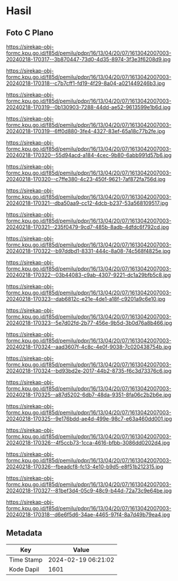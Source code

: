 # Hasil

## Foto C Plano

https://sirekap-obj-formc.kpu.go.id/f85d/pemilu/pdpr/16/13/04/20/07/1613042007003-20240218-170317--3b870447-73d0-4d35-8974-3f3e3f6208d9.jpg

https://sirekap-obj-formc.kpu.go.id/f85d/pemilu/pdpr/16/13/04/20/07/1613042007003-20240218-170318--c7b7cff1-fd19-4f29-8a04-a021449246b3.jpg

https://sirekap-obj-formc.kpu.go.id/f85d/pemilu/pdpr/16/13/04/20/07/1613042007003-20240218-170319--0b130903-7288-44dd-ae52-9613599e1b6d.jpg

https://sirekap-obj-formc.kpu.go.id/f85d/pemilu/pdpr/16/13/04/20/07/1613042007003-20240218-170319--6ff0d880-3fe4-4327-83ef-65a18c77b2fe.jpg

https://sirekap-obj-formc.kpu.go.id/f85d/pemilu/pdpr/16/13/04/20/07/1613042007003-20240218-170320--55d94acd-a184-4cec-9b80-6abb991d57b6.jpg

https://sirekap-obj-formc.kpu.go.id/f85d/pemilu/pdpr/16/13/04/20/07/1613042007003-20240218-170320--c7ffe380-4c23-450f-9621-7af872fa756d.jpg

https://sirekap-obj-formc.kpu.go.id/f85d/pemilu/pdpr/16/13/04/20/07/1613042007003-20240218-170321--dba50aa9-cc12-4dcb-b237-53a568109517.jpg

https://sirekap-obj-formc.kpu.go.id/f85d/pemilu/pdpr/16/13/04/20/07/1613042007003-20240218-170321--235f0479-9cd7-485b-8adb-4dfdc6f792cd.jpg

https://sirekap-obj-formc.kpu.go.id/f85d/pemilu/pdpr/16/13/04/20/07/1613042007003-20240218-170322--b97ddbd1-8331-444c-8a08-74c568f4825e.jpg

https://sirekap-obj-formc.kpu.go.id/f85d/pemilu/pdpr/16/13/04/20/07/1613042007003-20240218-170322--03b44083-c9ab-4307-9221-dc1a29bfb5c8.jpg

https://sirekap-obj-formc.kpu.go.id/f85d/pemilu/pdpr/16/13/04/20/07/1613042007003-20240218-170323--dab6812c-e21e-4de1-a18f-c9201a9c6e10.jpg

https://sirekap-obj-formc.kpu.go.id/f85d/pemilu/pdpr/16/13/04/20/07/1613042007003-20240218-170323--5e7d02fd-2b77-456e-9b5d-3b0d76a8b466.jpg

https://sirekap-obj-formc.kpu.go.id/f85d/pemilu/pdpr/16/13/04/20/07/1613042007003-20240218-170324--aad3607f-4c8c-4e0f-9038-7c020438754b.jpg

https://sirekap-obj-formc.kpu.go.id/f85d/pemilu/pdpr/16/13/04/20/07/1613042007003-20240218-170324--bd93bd2e-2017-44b2-8735-f6c3d73376c6.jpg

https://sirekap-obj-formc.kpu.go.id/f85d/pemilu/pdpr/16/13/04/20/07/1613042007003-20240218-170325--a87d5202-6db7-48da-9351-8fa06c2b2b6e.jpg

https://sirekap-obj-formc.kpu.go.id/f85d/pemilu/pdpr/16/13/04/20/07/1613042007003-20240218-170325--9e176bdd-ae4d-499e-98c7-e63a460dd001.jpg

https://sirekap-obj-formc.kpu.go.id/f85d/pemilu/pdpr/16/13/04/20/07/1613042007003-20240218-170326--4f5ccb73-1cca-4616-bfbb-3086dd0202d4.jpg

https://sirekap-obj-formc.kpu.go.id/f85d/pemilu/pdpr/16/13/04/20/07/1613042007003-20240218-170326--fbeadcf8-fc13-4e10-b9d5-e8f51b212315.jpg

https://sirekap-obj-formc.kpu.go.id/f85d/pemilu/pdpr/16/13/04/20/07/1613042007003-20240218-170327--81bef3d4-05c9-48c9-b44d-72a73c9e64be.jpg

https://sirekap-obj-formc.kpu.go.id/f85d/pemilu/pdpr/16/13/04/20/07/1613042007003-20240218-170318--d6e6f5d6-34ae-4465-97f4-8a7d49b79ea4.jpg


## Metadata

| Key        | Value               |
| ---------- | ------------------- |
| Time Stamp | 2024-02-19 06:21:02 |
| Kode Dapil | 1601                |



